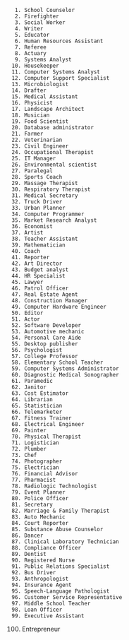      1. School Counselor
     2. Firefighter
     3. Social Worker
     4. Writer
     5. Educator
     6. Human Resources Assistant
     7. Referee
     8. Actuary
     9. Systems Analyst
    10. Housekeeper
    11. Computer Systems Analyst
    12. Computer Support Specialist
    13. Microbiologist
    14. Drafter
    15. Medical Assistant
    16. Physicist
    17. Landscape Architect
    18. Musician
    19. Food Scientist
    20. Database administrator
    21. Farmer
    22. Veterinarian
    23. Civil Engineer
    24. Occupational Therapist
    25. IT Manager
    26. Environmental scientist
    27. Paralegal
    28. Sports Coach
    29. Massage Therapist
    30. Respiratory Therapist
    31. Medical Secretary
    32. Truck Driver
    33. Urban Planner
    34. Computer Programmer
    35. Market Research Analyst
    36. Economist
    37. Artist
    38. Teacher Assistant
    39. Mathematician
    40. Coach
    41. Reporter
    42. Art Director
    43. Budget analyst
    44. HR Specialist
    45. Lawyer
    46. Patrol Officer
    47. Real Estate Agent
    48. Construction Manager
    49. Computer Hardware Engineer
    50. Editor
    51. Actor
    52. Software Developer
    53. Automotive mechanic
    54. Personal Care Aide
    55. Desktop publisher
    56. Psychologist
    57. College Professor
    58. Elementary School Teacher
    59. Computer Systems Administrator
    60. Diagnostic Medical Sonographer
    61. Paramedic
    62. Janitor
    63. Cost Estimator
    64. Librarian
    65. Statistician
    66. Telemarketer
    67. Fitness Trainer
    68. Electrical Engineer
    69. Painter
    70. Physical Therapist
    71. Logistician
    72. Plumber
    73. Chef
    74. Photographer
    75. Electrician
    76. Financial Advisor
    77. Pharmacist
    78. Radiologic Technologist
    79. Event Planner
    80. Police Officer
    81. Secretary
    82. Marriage & Family Therapist
    83. Auto Mechanic
    84. Court Reporter
    85. Substance Abuse Counselor
    86. Dancer
    87. Clinical Laboratory Technician
    88. Compliance Officer
    89. Dentist
    90. Registered Nurse
    91. Public Relations Specialist
    92. Bus Driver
    93. Anthropologist
    94. Insurance Agent
    95. Speech-Language Pathologist
    96. Customer Service Representative
    97. Middle School Teacher
    98. Loan Officer
    99. Executive Assistant
   100. Entrepreneur
        

